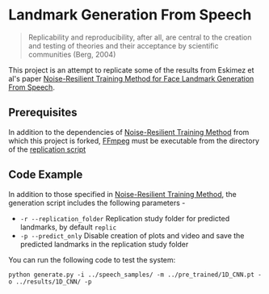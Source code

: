 # Landmark Generation From Speech

> Replicability and reproducibility, after all, are central to the creation and testing of theories and their acceptance by scientific communities (Berg, 2004)

This project is an attempt to replicate some of the results from Eskimez et al's paper [Noise-Resilient Training Method for Face Landmark Generation From Speech](https://ieeexplore.ieee.org/document/8871109).

## Prerequisites

In addition to the dependencies of [Noise-Resilient Training Method](https://github.com/eeskimez/noise_resilient_3dtface) from which this project is forked, [FFmpeg](https://www.ffmpeg.org/) must be executable from the directory of the [replication script](https://github.com/shanemcandrewai/Speech-to-Facial-Landmarks/blob/master/code/replication.py)

## Code Example



In addition to those specified in [Noise-Resilient Training Method](https://github.com/eeskimez/noise_resilient_3dtface), the generation script includes the following parameters -

* `-r --replication_folder` Replication study folder for predicted landmarks, by default `replic` 
* `-p --predict_only` Disable creation of plots and video and save the predicted landmarks in the replication study folder

You can run the following code to test the system:

```
python generate.py -i ../speech_samples/ -m ../pre_trained/1D_CNN.pt -o ../results/1D_CNN/ -p
```

